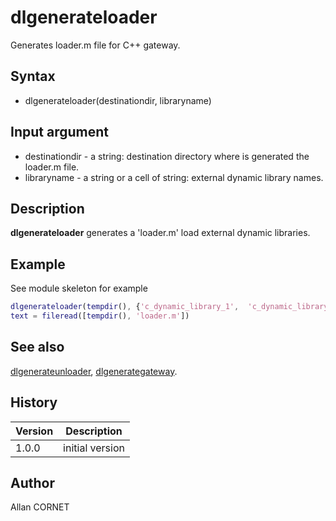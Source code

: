

# dlgenerateloader

Generates loader.m file for C++ gateway.

## Syntax

- dlgenerateloader(destinationdir, libraryname)

## Input argument

 - destinationdir - a string: destination directory where is generated the loader.m file.
 - libraryname - a string or a cell of string: external dynamic library names.

## Description


  <p><b>dlgenerateloader</b> generates a 'loader.m' load external dynamic libraries.</p>


## Example

See module skeleton for example
```matlab
dlgenerateloader(tempdir(), {'c_dynamic_library_1',  'c_dynamic_library_2'});
text = fileread([tempdir(), 'loader.m'])
```

## See also

[dlgenerateunloader](dlgenerateunloader.md), [dlgenerategateway](dlgenerategateway.md).
## History

|Version|Description|
|------|------|
|1.0.0|initial version|


## Author

Allan CORNET



